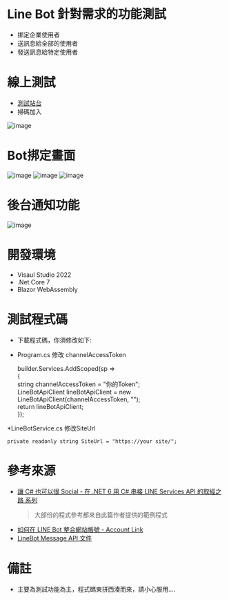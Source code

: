 # Line Bot 針對需求的功能測試
* 挷定企業使用者
* 送訊息給全部的使用者
* 發送訊息給特定使用者

# 線上測試
* [測試站台](https://linebotpoc.azurewebsites.net/)
* 掃碼加入  

![image](https://user-images.githubusercontent.com/5724118/201879056-c55a7f46-d8d3-4c28-98d0-8af8d29ca745.png)


# Bot挷定畫面
![image](https://user-images.githubusercontent.com/5724118/201878205-7b84b818-1e1f-45c7-bbf5-f9d6ea184715.png)
![image](https://user-images.githubusercontent.com/5724118/201878328-65128a6c-443b-4219-b12a-15edc2c64d90.png)
![image](https://user-images.githubusercontent.com/5724118/201878389-dd2eb21c-6a25-47e2-ac93-6212dcf9dd49.png)


# 後台通知功能
![image](https://user-images.githubusercontent.com/5724118/201876996-435bdef0-bb5d-4070-b45f-1817b34383f1.png)

# 開發環境
* Visaul Studio 2022
* .Net Core 7
* Blazor WebAssembly

# 測試程式碼
* 下載程式碼，你須修改如下:
* Program.cs 修改 channelAccessToken

  builder.Services.AddScoped(sp =>  
  {  
    string channelAccessToken = "你的Token";  
    LineBotApiClient lineBotApiClient = new LineBotApiClient(channelAccessToken, "");  
    return lineBotApiClient;  
  });

*LineBotService.cs 修改SiteUrl

    private readonly string SiteUrl = "https://your site/";



# 參考來源
* [讓 C# 也可以很 Social - 在 .NET 6 用 C# 串接 LINE Services API 的取經之路 系列](https://ithelp.ithome.com.tw/users/20151616/ironman/5866?page=1)
  > 大部份的程式參考都來自此篇作者提供的範例程式
* [如何在 LINE Bot 整合網站帳號 - Account Link](https://ithelp.ithome.com.tw/articles/10229907)
* [LineBot Message API 文件](https://developers.line.biz/en/reference/messaging-api/)

# 備註
* 主要為測試功能為主，程式碼東拼西湊而來，請小心服用....
